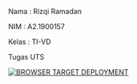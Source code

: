 Nama    : Rizqi Ramadan

NIM     : A2.1900157

Kelas   : TI-VD


Tugas UTS

[![BROWSER TARGET DEPLOYMENT](https://res.cloudinary.com/marcomontalbano/image/upload/v1637307376/video_to_markdown/images/google-drive--18hbQxB6RVZ6bI5kPads2AaYZXmrikPPf-c05b58ac6eb4c4700831b2b3070cd403.jpg)](https://drive.google.com/file/d/18hbQxB6RVZ6bI5kPads2AaYZXmrikPPf/view?usp=sharing "BROWSER TARGET DEPLOYMENT")